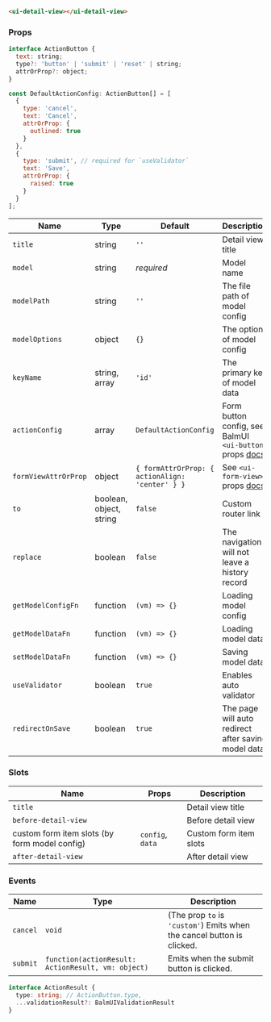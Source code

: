 ```html
<ui-detail-view></ui-detail-view>
```

### Props

```js
interface ActionButton {
  text: string;
  type?: 'button' | 'submit' | 'reset' | string;
  attrOrProp?: object;
}

const DefaultActionConfig: ActionButton[] = [
  {
    type: 'cancel',
    text: 'Cancel',
    attrOrProp: {
      outlined: true
    }
  },
  {
    type: 'submit', // required for `useValidator`
    text: 'Save',
    attrOrProp: {
      raised: true
    }
  }
];
```

| Name                 | Type                    | Default                                         | Description                                                                                                |
| -------------------- | ----------------------- | ----------------------------------------------- | ---------------------------------------------------------------------------------------------------------- |
| `title`              | string                  | `''`                                            | Detail view title                                                                                          |
| `model`              | string                  | _required_                                      | Model name                                                                                                 |
| `modelPath`          | string                  | `''`                                            | The file path of model config                                                                              |
| `modelOptions`       | object                  | `{}`                                            | The options of model config                                                                                |
| `keyName`            | string, array           | `'id'`                                          | The primary key of model data                                                                              |
| `actionConfig`       | array                   | `DefaultActionConfig`                           | Form button config, see BalmUI `<ui-button>` props [docs](https://v8.material.balmjs.com/#/general/button) |
| `formViewAttrOrProp` | object                  | `{ formAttrOrProp: { actionAlign: 'center' } }` | See `<ui-form-view>` props [docs](/#/components/form-view)                                                 |
| `to`                 | boolean, object, string | `false`                                         | Custom router link                                                                                         |
| `replace`            | boolean                 | `false`                                         | The navigation will not leave a history record                                                             |
| `getModelConfigFn`   | function                | `(vm) => {}`                                    | Loading model config                                                                                       |
| `getModelDataFn`     | function                | `(vm) => {}`                                    | Loading model data                                                                                         |
| `setModelDataFn`     | function                | `(vm) => {}`                                    | Saving model data                                                                                          |
| `useValidator`       | boolean                 | `true`                                          | Enables auto validator                                                                                     |
| `redirectOnSave`     | boolean                 | `true`                                          | The page will auto redirect after saving model data                                                        |

### Slots

| Name                                          | Props            | Description            |
| --------------------------------------------- | ---------------- | ---------------------- |
| `title`                                       |                  | Detail view title      |
| `before-detail-view`                          |                  | Before detail view     |
| custom form item slots (by form model config) | `config`, `data` | Custom form item slots |
| `after-detail-view`                           |                  | After detail view      |

### Events

| Name     | Type                                               | Description                                                            |
| -------- | -------------------------------------------------- | ---------------------------------------------------------------------- |
| `cancel` | `void`                                             | (The prop `to` is `'custom'`) Emits when the cancel button is clicked. |
| `submit` | `function(actionResult: ActionResult, vm: object)` | Emits when the submit button is clicked.                               |

```ts
interface ActionResult {
  type: string; // ActionButton.type,
  ...validationResult?: BalmUIValidationResult
}
```
